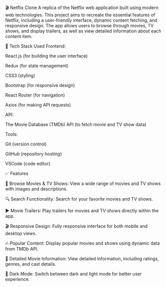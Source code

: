 🎬 Netflix Clone
A replica of the Netflix web application built using modern web technologies. This project aims to recreate the essential features of Netflix, including a user-friendly interface, dynamic content fetching, and responsive design. The app allows users to browse through movies, TV shows, and display trailers, as well as view detailed information about each content item.

🚀 Tech Stack Used
Frontend:

React.js (for building the user interface)

Redux (for state management)

CSS3 (styling)

Bootstrap (for responsive design)

React Router (for navigation)

Axios (for making API requests)

API:

The Movie Database (TMDb) API (to fetch movie and TV show data)

Tools:

Git (version control)

GitHub (repository hosting)

VSCode (code editor)

✅ Features

🎥 Browse Movies & TV Shows: View a wide range of movies and TV shows with images and descriptions.

🔍 Search Functionality: Search for your favorite movies and TV shows.

▶️ Movie Trailers: Play trailers for movies and TV shows directly within the app.

🎬 Responsive Design: Fully responsive interface for both mobile and desktop views.

🔥 Popular Content: Display popular movies and shows using dynamic data from TMDb API.

📄 Detailed Movie Information: View detailed information, including ratings, genres, and cast details.

🌙 Dark Mode: Switch between dark and light mode for better user experience.
